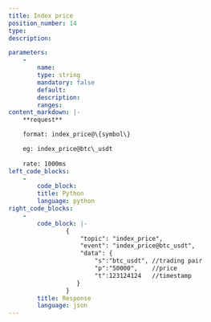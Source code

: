 ```yaml
---
title: Index price
position_number: 14
type:
description: 

parameters:
    -
        name:
        type: string
        mandatory: false
        default:
        description:
        ranges:
content_markdown: |-
    **request**

    format: index_price@\{symbol\}

    eg: index_price@btc\_usdt
    
    rate: 1000ms
left_code_blocks:
    -
        code_block:
        title: Python
        language: python
right_code_blocks:
    -
        code_block: |-
                {
                    "topic": "index_price", 
                    "event": "index_price@btc_usdt", 
                    "data": {
                        "s":"btc_usdt", //trading pair
                        "p":"50000",    //price
                        "t":123124124   //timestamp
                   }
                }
        title: Response
        language: json
---
```

